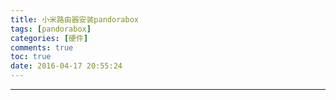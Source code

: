 ```yaml
---
title: 小米路由器安装pandorabox
tags: [pandorabox]
categories: [硬件]
comments: true
toc: true
date: 2016-04-17 20:55:24
---
```




---
